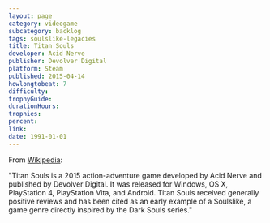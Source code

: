 ```yaml
---
layout: page
category: videogame
subcategory: backlog
tags: soulslike-legacies
title: Titan Souls
developer: Acid Nerve
publisher: Devolver Digital
platform: Steam
published: 2015-04-14
howlongtobeat: 7
difficulty:
trophyGuide:
durationHours:
trophies:
percent:
link:
date: 1991-01-01
---
```


From [Wikipedia](https://en.wikipedia.org/wiki/Titan_Souls):

"Titan Souls is a 2015 action-adventure game developed by Acid Nerve and published by Devolver Digital. It was released for Windows, OS X, PlayStation 4, PlayStation Vita, and Android. Titan Souls received generally positive reviews and has been cited as an early example of a Soulslike, a game genre directly inspired by the Dark Souls series."
